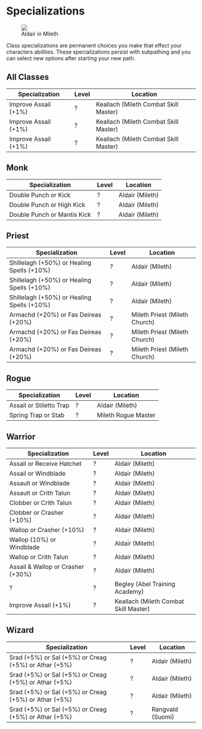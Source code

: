 # Specializations

<figure>
  <img src="../../images/aldair.jpg" />
  <figcaption>Aldair in Mileth</figcaption>
</figure>


Class specializations are permanent choices you make that effect your characters abilities. These specializations persist with subpathing and you can select new options after starting your new path.

## All Classes

| Specialization | Level | Location |
| - | - | - |
| Improve Assail (+1%) | ? | Keallach (Mileth Combat Skill Master) |
| Improve Assail (+1%) | ? | Keallach (Mileth Combat Skill Master) |
| Improve Assail (+1%) | ? | Keallach (Mileth Combat Skill Master) |

## Monk

| Specialization | Level | Location |
| - | - | - |
| Double Punch or Kick | ? | Aldair (Mileth) |
| Double Punch or High Kick | ? | Aldair (Mileth) |
| Double Punch or Mantis Kick | ? | Aldair (Mileth) |

## Priest

| Specialization | Level | Location |
| - | - | - |
| Shillelagh (+50%) or Healing Spells (+10%) | ? | Aldair (Mileth) |
| Shillelagh (+50%) or Healing Spells (+10%) | ? | Aldair (Mileth) |
| Shillelagh (+50%) or Healing Spells (+10%) | ? | Aldair (Mileth) |
| Armachd (+20%) or Fas Deireas (+20%) | ? | Mileth Priest (Mileth Church) |
| Armachd (+20%) or Fas Deireas (+20%) | ? | Mileth Priest (Mileth Church) |
| Armachd (+20%) or Fas Deireas (+20%) | ? | Mileth Priest (Mileth Church) |

## Rogue

| Specialization | Level | Location |
| - | - | - |
| Assail or Stiletto Trap | ? | Aldair (Mileth) |
| Spring Trap or Stab | ? | Mileth Rogue Master |

## Warrior

| Specialization | Level | Location |
| - | - | - |
| Assail or Receive Hatchet | ? | Aldair (Mileth) |
| Assail or Windblade | ? | Aldair (Mileth) |
| Assault or Windblade | ? | Aldair (Mileth) |
| Assault or Crith Talun | ? | Aldair (Mileth) |
| Clobber or Crith Talun | ? | Aldair (Mileth) |
| Clobber or Crasher (+10%) | ? | Aldair (Mileth) |
| Wallop or Crasher (+10%) | ? | Aldair (Mileth) |
| Wallop (10%) or Windblade | ? | Aldair (Mileth) |
| Wallop or Crith Talun | ? | Aldair (Mileth) |
| Assail & Wallop or Crasher (+30%) | ? | Aldair (Mileth) |
| ? | ? | Begley (Abel Training Academy) |
| Improve Assail (+1%) | ? | Keallach (Mileth Combat Skill Master) |

## Wizard

| Specialization | Level | Location |
| - | - | - |
| Srad (+5%) or Sal (+5%) or Creag (+5%) or Athar (+5%) | ? | Aldair (Mileth) |
| Srad (+5%) or Sal (+5%) or Creag (+5%) or Athar (+5%) | ? | Aldair (Mileth) |
| Srad (+5%) or Sal (+5%) or Creag (+5%) or Athar (+5%) | ? | Aldair (Mileth) |
| Srad (+5%) or Sal (+5%) or Creag (+5%) or Athar (+5%) | ? | Rangvald (Suomi) |

